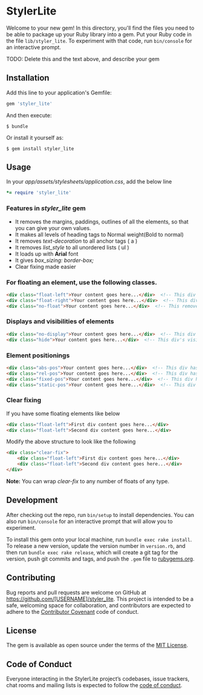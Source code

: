 # StylerLite

Welcome to your new gem! In this directory, you'll find the files you need to be able to package up your Ruby library into a gem. Put your Ruby code in the file `lib/styler_lite`. To experiment with that code, run `bin/console` for an interactive prompt.

TODO: Delete this and the text above, and describe your gem

## Installation

Add this line to your application's Gemfile:

```ruby
gem 'styler_lite'
```

And then execute:

    $ bundle

Or install it yourself as:

    $ gem install styler_lite

## Usage

In your _app/assets/stylesheets/application.css_, add the below line
```ruby
*= require 'styler_lite'
```

### Features in _styler_lite_ gem
- It removes the margins, paddings, outlines of all the elements, so that you can give your own values.
- It makes all levels of heading tags to Normal weight(Bold to normal)
- It removes _text-decoration_ to all anchor tags ( a )
- It removes _list_style_ to all unordered lists ( ul )
- It loads up with **Arial** font
- It gives _box_sizing: border-box;_
- Clear fixing made easier

### For floating an element, use the following classes.
```html
<div class="float-left">Your content goes here...</div>  <!-- This div is floated to left -->
<div class="float-right">Your content goes here...</div>  <!-- This div is floated to left -->
<div class="no-float">Your content goes here...</div>  <!-- This removes float property to div if any -->
```

### Displays and visibilities of elements
```html
<div class="no-display">Your content goes here...</div>  <!-- This div has display: none property -->
<div class="hide">Your content goes here...</div>  <!-- This div's visibility is hidden -->
```

### Element positionings
```html
<div class="abs-pos">Your content goes here...</div>  <!-- This div has a position of absolute -->
<div class="rel-pos">Your content goes here...</div>  <!-- This div has a position of relative -->
<div class="fixed-pos">Your content goes here...</div>  <!-- This div has a position of fixed -->
<div class="static-pos">Your content goes here...</div>  <!-- This div changes its position to static -->
```

### Clear fixing
If you have some floating elements like below
```html
<div class="float-left">First div content goes here...</div>
<div class="float-left">Second div content goes here...</div>
```

Modify the above structure to look like the following
```html
<div class="clear-fix">
    <div class="float-left">First div content goes here...</div>
    <div class="float-left">Second div content goes here...</div>
</div>
```
**Note:** You can wrap _clear-fix_ to any number of floats of any  type.

## Development

After checking out the repo, run `bin/setup` to install dependencies. You can also run `bin/console` for an interactive prompt that will allow you to experiment.

To install this gem onto your local machine, run `bundle exec rake install`. To release a new version, update the version number in `version.rb`, and then run `bundle exec rake release`, which will create a git tag for the version, push git commits and tags, and push the `.gem` file to [rubygems.org](https://rubygems.org).

## Contributing

Bug reports and pull requests are welcome on GitHub at https://github.com/[USERNAME]/styler_lite. This project is intended to be a safe, welcoming space for collaboration, and contributors are expected to adhere to the [Contributor Covenant](http://contributor-covenant.org) code of conduct.

## License

The gem is available as open source under the terms of the [MIT License](https://opensource.org/licenses/MIT).

## Code of Conduct

Everyone interacting in the StylerLite project’s codebases, issue trackers, chat rooms and mailing lists is expected to follow the [code of conduct](https://github.com/[USERNAME]/styler_lite/blob/master/CODE_OF_CONDUCT.md).
